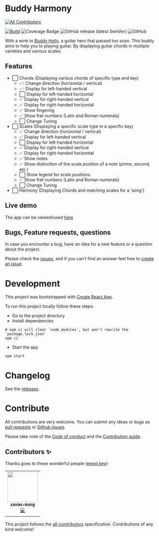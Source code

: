 # Buddy Harmony
<!-- ALL-CONTRIBUTORS-BADGE:START - Do not remove or modify this section -->
[![All Contributors](https://img.shields.io/badge/all_contributors-1-orange.svg?style=flat-square)](#contributors-)
<!-- ALL-CONTRIBUTORS-BADGE:END -->

[![Build](https://github.com/Marthijs-Berfelo/buddy-harmony/actions/workflows/main-build.yaml/badge.svg?branch=main)](https://github.com/Marthijs-Berfelo/buddy-harmony/actions/workflows/main-build.yaml) ![Coverage Badge](https://img.shields.io/endpoint?url=https://gist.githubusercontent.com/Marthijs-Berfelo/cf80179d3c1077b9c719e9e737992d38/raw/buddy-harmony__main.json) ![GitHub release (latest SemVer)](https://img.shields.io/github/v/release/Marthijs-Berfelo/buddy-harmony?color=blue&sort=semver) ![GitHub](https://img.shields.io/github/license/Marthijs-Berfelo/buddy-harmony) 

With a wink to [Buddy Holly](https://en.wikipedia.org/wiki/Buddy_Holly), a guitar hero that passed too soon. This buddy
aims to help you to playing guitar. By displaying guitar chords in multiple varieties and various scales.

## Features

- :white_large_square: Chords (Displaying various chords of specific type and key)
    - :white_check_mark:: Change direction (horizontal / vertical)
    - :white_check_mark:: Display for left-handed vertical
    - :white_large_square: Display for left-handed horizontal
    - :white_check_mark: Display for right-handed vertical
    - :white_check_mark: Display for right-handed horizontal
    - :white_check_mark: Show fingering
    - :white_check_mark: Show fret numbers (Latin and Roman numerals)
    - :white_large_square: Change Tuning
- :white_large_square: Scales (Displaying a specific scale type in a specific key)
    - :white_check_mark: Change direction (horizontal / vertical)
    - :white_check_mark: Display for left-handed vertical
    - :white_large_square: Display for left-handed horizontal
    - :white_check_mark: Display for right-handed vertical
    - :white_check_mark: Display for right-handed horizontal
    - :white_check_mark: Show notes
    - :white_check_mark: Show distinction of the scale position of a note (prime, second, etc.)
    - :white_large_square: Show legend for scale positions
    - :white_check_mark: Show fret numbers (Latin and Roman numerals)
    - :white_large_square: Change Tuning
- :white_large_square: Harmony (Displaying Chords and matching scales for a 'song')

## Live demo

The app can be viewed/used [here](https://marthijs-berfelo.github.io/buddy-harmony)

## Bugs, Feature requests, questions

In case you encounter a bug, have an idea for a new feature or a question about the project.

Please check the [issues](https://github.com/Marthijs-Berfelo/buddy-harmony/issues), and if you can't find an answer feel free to [create an issue](https://github.com/Marthijs-Berfelo/buddy-harmony/issues/new/choose)

# Development

This project was bootstrapped with [Create React App](https://github.com/facebook/create-react-app).

To run this project locally follow these steps:

- Go to the project directory
- Install dependencies
```shell
# npm ci will clear `node_modules`, but won't rewrite the `package.lock.json`
npm ci 
```
- Start the app
```shell
npm start
```

# Changelog
See the [releases](https://github.com/Marthijs-Berfelo/buddy-harmony/releases).

# Contribute
All contributions are very welcome. You can submit any ideas or bugs as [pull requests](https://github.com/Marthijs-Berfelo/buddy-harmony/pulls) or [Github issues](https://github.com/Marthijs-Berfelo/buddy-harmony/issues).

Please take note of the [Code of conduct](./CODE_OF_CONDUCT.md) and the [Contribution guide](./CONTRIBUTING.md).

## Contributors ✨

Thanks goes to these wonderful people ([emoji key](https://allcontributors.org/docs/en/emoji-key)):

<!-- ALL-CONTRIBUTORS-LIST:START - Do not remove or modify this section -->
<!-- prettier-ignore-start -->
<!-- markdownlint-disable -->
<table>
  <tr>
    <td align="center"><a href="https://github.com/xavier-kong"><img src="https://avatars.githubusercontent.com/u/86543341?v=4?s=100" width="100px;" alt=""/><br /><sub><b>xavier-kong</b></sub></a><br /><a href="https://github.com/Marthijs-Berfelo/buddy-harmony/commits?author=xavier-kong" title="Code">💻</a></td>
  </tr>
</table>

<!-- markdownlint-restore -->
<!-- prettier-ignore-end -->

<!-- ALL-CONTRIBUTORS-LIST:END -->

This project follows the [all-contributors](https://github.com/all-contributors/all-contributors) specification. Contributions of any kind welcome!
